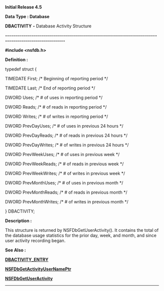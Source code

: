 




<!--
 /\* Font Definitions \*/
 @font-face
 {font-family:Courier;
 panose-1:2 7 4 9 2 2 5 2 4 4;}
@font-face
 {font-family:Helv;
 panose-1:2 11 6 4 2 2 2 3 2 4;}
@font-face
 {font-family:"Cambria Math";
 panose-1:2 4 5 3 5 4 6 3 2 4;}
 /\* Style Definitions \*/
 p.MsoNormal, li.MsoNormal, div.MsoNormal
 {margin-top:0cm;
 margin-right:0cm;
 margin-bottom:8.0pt;
 margin-left:0cm;
 line-height:107%;
 font-size:11.0pt;
 font-family:"Calibri",sans-serif;}
.MsoChpDefault
 {font-size:11.0pt;}
.MsoPapDefault
 {margin-bottom:8.0pt;
 line-height:107%;}
 /\* Page Definitions \*/
 @page WordSection1
 {size:612.0pt 792.0pt;
 margin:72.0pt 72.0pt 72.0pt 72.0pt;}
div.WordSection1
 {page:WordSection1;}
-->




**Initial Release 4.5**



**Data Type : Database**



**DBACTIVITY** **-** Database
Activity Structure


**----------------------------------------------------------------------------------------------------------**



**#include
<nsfdb.h>**



**Definition :**



typedef struct {  

   TIMEDATE First;           /\* Beginning of reporting period \*/  

   TIMEDATE Last;            /\* End of reporting period \*/  

   DWORD    Uses;            /\* # of uses in reporting period \*/  

   DWORD    Reads;           /\* # of reads in reporting period \*/  

   DWORD    Writes;          /\* # of writes in reporting period \*/  

   DWORD    PrevDayUses;     /\* # of uses in previous 24 hours \*/  

   DWORD    PrevDayReads;    /\* # of reads in previous 24 hours \*/  

   DWORD    PrevDayWrites;   /\* # of writes in previous 24 hours \*/  

   DWORD    PrevWeekUses;    /\* # of uses in previous week \*/  

   DWORD    PrevWeekReads;   /\* # of reads in previous week \*/  

   DWORD    PrevWeekWrites;  /\* # of writes in previous week \*/  

   DWORD    PrevMonthUses;   /\* # of uses in previous month \*/  

   DWORD    PrevMonthReads;  /\* # of reads in previous month \*/  

   DWORD    PrevMonthWrites; /\* # of writes in previous month \*/  

} DBACTIVITY;


 


**Description :**



This
structure is returned by NSFDbGetUserActivity().  It contains the total of the
database usage statistics for the prior day, week, and month, and since user
activity recording began.


 **See Also :**


**[DBACTIVITY\_ENTRY](notes:///8525872100478C66/61FD4E9848264AD28525620B006BA8BD/3B37410B1EDDFD3E85256379006EAB1B)**


**[NSFDbGetActivityUserNamePtr](NSFDbGetActivityUserNamePtr.md)**


**[NSFDbGetUserActivity](NSFDbGetUserActivity.md)**



----------------------------------------------------------------------------------------------------------


 





